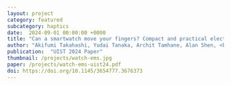 ```yaml
---
layout: project
category: featured
subcategory: haptics
date:  2024-09-01 00:00:00 +0000
title: "Can a smartwatch move your fingers? Compact and practical electrical muscle stimulation in a smartwatch"
author: "Akifumi Takahashi, Yudai Tanaka, Archit Tamhane, Alan Shen, <b>Shan-Yuan Teng</b>, Pedro Lopes"
publication:  "UIST 2024 Paper"
thumbnail: /projects/watch-ems.jpg
paper: /projects/watch-ems-uist24.pdf
doi: https://doi.org/10.1145/3654777.3676373
---
```

